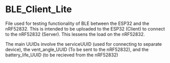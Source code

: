 # BLE_Client_Lite
File used for testing functionality of BLE between the ESP32 and the nRF52832. This is intended to be uploaded to the ESP32 (Client) to connect to the nRF52832 (Server). This lessens the load on the nRF52832.

The main UUIDs involve the serviceUUID (used for connecting to separate device), the vent_angle_UUID (To be sent to the nRF52832), and the battery_life_UUID (to be recieved from the nRF52832)